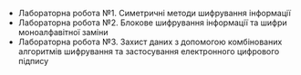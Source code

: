 - Лабораторна робота №1. Симетричні методи шифрування інформації
- Лабораторна робота №2. Блокове шифрування інформації та шифри моноалфавітної заміни
- Лабораторна робота №3. Захист даних з допомогою комбінованих алгоритмів шифрування та застосування електронного цифрового підпису